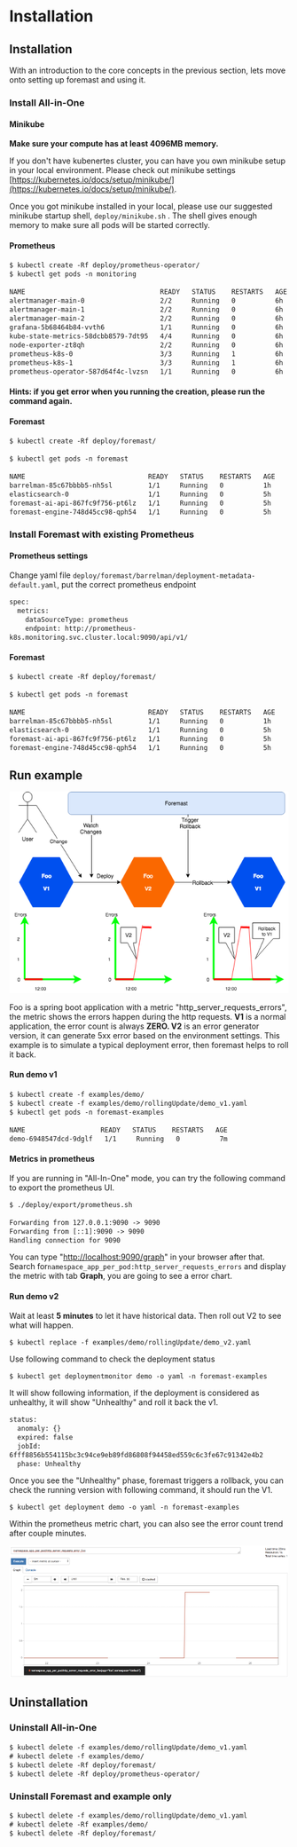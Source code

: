 # Installation



## Installation

With an introduction to the core concepts in the previous section, lets move onto setting up foremast and using it.

### Install All-in-One

#### Minikube

**Make sure your compute has at least 4096MB memory.**

If you don't have kubenertes cluster, you can have you own minikube setup in your local environment. Please check out minikube settings [https://kubernetes.io/docs/setup/minikube/](https://kubernetes.io/docs/setup/minikube/).  
  
Once you got minikube installed in your local, please use our suggested minikube startup shell, `deploy/minikube.sh` . The shell gives enough memory to make sure all pods will be started correctly.

#### Prometheus

```text
$ kubectl create -Rf deploy/prometheus-operator/
$ kubectl get pods -n monitoring

NAME                                  READY   STATUS    RESTARTS   AGE
alertmanager-main-0                   2/2     Running   0          6h
alertmanager-main-1                   2/2     Running   0          6h
alertmanager-main-2                   2/2     Running   0          6h
grafana-5b68464b84-vvth6              1/1     Running   0          6h
kube-state-metrics-58dcbb8579-7dt95   4/4     Running   0          6h
node-exporter-zt8qh                   2/2     Running   0          6h
prometheus-k8s-0                      3/3     Running   1          6h
prometheus-k8s-1                      3/3     Running   1          6h
prometheus-operator-587d64f4c-lvzsn   1/1     Running   0          6h
```

#### Hints: if you get error when you running the creation, please run the command again.

#### Foremast

```text
$ kubectl create -Rf deploy/foremast/

$ kubectl get pods -n foremast

NAME                               READY   STATUS    RESTARTS   AGE
barrelman-85c67bbbb5-nh5sl         1/1     Running   0          1h
elasticsearch-0                    1/1     Running   0          5h
foremast-ai-api-867fc9f756-pt6lz   1/1     Running   0          5h
foremast-engine-748d45cc98-qph54   1/1     Running   0          5h
```

### Install Foremast with existing Prometheus

#### Prometheus settings

Change yaml file `deploy/foremast/barrelman/deployment-metadata-default.yaml`, put the correct prometheus endpoint

```text
spec:
  metrics:
    dataSourceType: prometheus
    endpoint: http://prometheus-k8s.monitoring.svc.cluster.local:9090/api/v1/
```

#### Foremast

```text
$ kubectl create -Rf deploy/foremast/

$ kubectl get pods -n foremast

NAME                               READY   STATUS    RESTARTS   AGE
barrelman-85c67bbbb5-nh5sl         1/1     Running   0          1h
elasticsearch-0                    1/1     Running   0          5h
foremast-ai-api-867fc9f756-pt6lz   1/1     Running   0          5h
foremast-engine-748d45cc98-qph54   1/1     Running   0          5h
```

## Run example

![Example diagram](../../.gitbook/assets/demo.png)

Foo is a spring boot application with a metric "http\_server\_requests\_errors", the metric shows the errors happen during the http requests.  **V1** is a normal application, the error count is always **ZERO. V2** is an error generator version, it can generate 5xx error based on the environment settings. This example is to simulate a typical deployment error, then foremast helps to roll it back.

#### Run demo v1

```text
$ kubectl create -f examples/demo/
$ kubectl create -f examples/demo/rollingUpdate/demo_v1.yaml
$ kubectl get pods -n foremast-examples

NAME                   READY   STATUS    RESTARTS   AGE
demo-6948547dcd-9dglf   1/1     Running   0          7m
```

#### Metrics in prometheus

If you are running in "All-In-One" mode, you can try the following command to export the prometheus UI.  

```text
$ ./deploy/export/prometheus.sh

Forwarding from 127.0.0.1:9090 -> 9090
Forwarding from [::1]:9090 -> 9090
Handling connection for 9090
```

You can type "[http://localhost:9090/graph](http://localhost:9090/graph)" in your browser after that.   
Search for`namespace_app_per_pod:http_server_requests_errors` and display the metric with tab **Graph**, you are going to see a error chart.

#### Run demo v2

Wait at least **5 minutes** to let it have historical data. Then roll out V2 to see what will happen.

```text
$ kubectl replace -f examples/demo/rollingUpdate/demo_v2.yaml
```

Use following command to check the deployment status

```text
$ kubectl get deploymentmonitor demo -o yaml -n foremast-examples
```

It will show following information, if the deployment is considered as unhealthy, it will show "Unhealthy" and roll it back the v1.

```text
status:
  anomaly: {}
  expired: false
  jobId: 6fff8856b554115bc3c94ce9eb89fd86808f94458ed559c6c3fe67c91342e4b2
  phase: Unhealthy
```

Once you see the "Unhealthy" phase, foremast triggers a rollback, you can check the running version with following command, it should run the V1.

```text
$ kubectl get deployment demo -o yaml -n foremast-examples
```

Within the prometheus metric chart, you can also see the error count trend after couple minutes.

![](../../.gitbook/assets/prometheus_sceen.png)



## Uninstallation

### Uninstall All-in-One

```text
$ kubectl delete -f examples/demo/rollingUpdate/demo_v1.yaml
# kubectl delete -f examples/demo/
$ kubectl delete -Rf deploy/foremast/
$ kubectl delete -Rf deploy/prometheus-operator/
```

### Uninstall Foremast and example only

```text
$ kubectl delete -f examples/demo/rollingUpdate/demo_v1.yaml
# kubectl delete -Rf examples/demo/
$ kubectl delete -Rf deploy/foremast/
```



